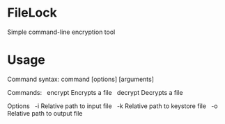 # FileLock
Simple command-line encryption tool

# Usage

Command syntax:
  command [options] [arguments]

Commands:
&nbsp;&nbsp;encrypt         Encrypts a file
&nbsp;&nbsp;decrypt         Decrypts a file

Options
&nbsp;&nbsp;-i              Relative path to input file
&nbsp;&nbsp;-k              Relative path to keystore file
&nbsp;&nbsp;-o              Relative path to output file

